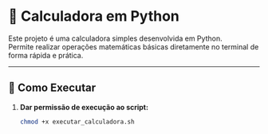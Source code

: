 # 🧮 Calculadora em Python

Este projeto é uma calculadora simples desenvolvida em Python.  
Permite realizar operações matemáticas básicas diretamente no terminal de forma rápida e prática.

---

## 🚀 Como Executar

1. **Dar permissão de execução ao script:**  
   ```bash
   chmod +x executar_calculadora.sh
